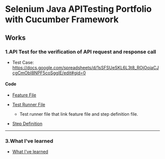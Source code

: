 # Selenium Java APITesting Portfolio with Cucumber Framework

## Works
### 1.API Test for the verification of API request and response call

* Test Case: <https://docs.google.com/spreadsheets/d/1sSFSUeSKL6L3t8_ROjOoiaCJcgCmObI8NPF5coSggIE/edit#gid=0>

#### Code
* [Feature File](https://github.com/wohu8292/APITesting_Portfolio_DemoProject/blob/master/src/test/java/features/firstTest.feature)

* [Test Runner File](https://github.com/wohu8292/APITesting_Portfolio_DemoProject/blob/master/src/test/java/test_runners/TestRunnerFile1.java)
  *  Test runner file that link feature file and step definition file.   
* [Step Definition](https://github.com/wohu8292/APITesting_Portfolio_DemoProject/blob/master/src/test/java/step_definitions/stepDefinition1.java)
  


--------------

### 3.What I've learned

* [What I've learned](https://github.com/wohu8292/APITesting_Learning)

